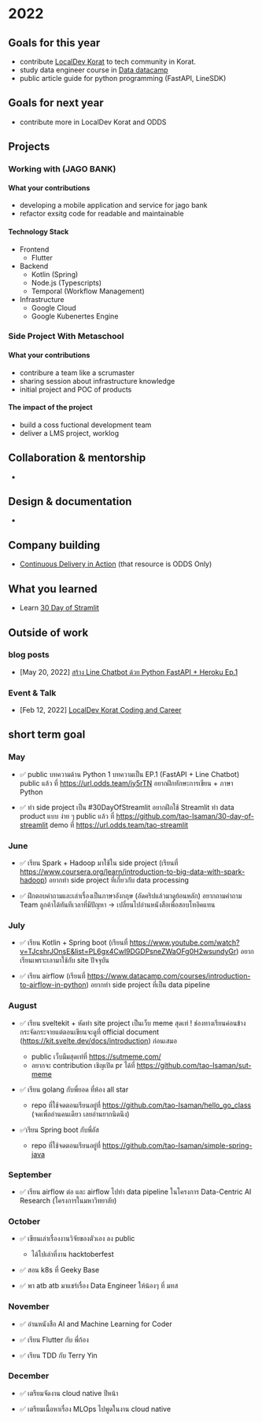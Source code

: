 # 2022
## Goals for this year

* contribute [LocalDev Korat](https://www.facebook.com/localdev.korat) to tech community in Korat.
* study data engineer course in [Data datacamp](https://www.datacamp.com/)
* public article guide for python programming (FastAPI, LineSDK)

## Goals for next year

* contribute more in LocalDev Korat and ODDS

## Projects

### Working with (JAGO BANK)

#### What your contributions

* developing a mobile application and service for jago bank 
* refactor exsitg code for readable and maintainable

#### Technology Stack

* Frontend
    * Flutter
* Backend
    * Kotlin (Spring)
    * Node.js (Typescripts)
    * Temporal (Workflow Management)
* Infrastructure
    * Google Cloud
    * Google Kubenertes Engine

### Side Project With Metaschool

#### What your contributions

* contribure a team like a scrumaster 
* sharing session about infrastructure knowledge
* initial project and POC of products

#### The impact of the project
* build a coss fuctional development team 
* deliver a LMS project, worklog


## Collaboration & mentorship

*

## Design & documentation

*

## Company building

* [Continuous Delivery in Action](https://drive.google.com/drive/u/4/folders/1EEJWmIxHrVuXfZZkyYrD_E-4NKrX-hfs) (that resource is ODDS Only)

## What you learned

* Learn [30 Day of Stramlit](https://share.streamlit.io/tao-isaman/30-day-of-streamlit/main/main.py)

## Outside of work

### blog posts
* [May 20, 2022] [สร้าง Line Chatbot ด้วย Python FastAPI + Heroku Ep.1](https://url.odds.team/iy5rTN)

### Event & Talk
* [Feb 12, 2022] [LocalDev Korat Coding and Career](https://www.facebook.com/localdev.korat/photos/a.116318094282005/116317537615394/)


## short term goal

### May
* ✅ public บทความด้าน Python 1 บทความเป็น EP.1 (FastAPI + Line Chatbot) public แล้ว ที่ https://url.odds.team/iy5rTN อยากฝึกทักษะการเขียน + ภาษา Python

* ✅ ทำ side project เป็น #30DayOfStreamlit อยากฝึกใช้ Streamlit ทำ data product แบบ ง่าย ๆ  public แล้ว ที่ https://github.com/tao-Isaman/30-day-of-streamlit demo ที่ https://url.odds.team/tao-streamlit

### June
* ✅ เรียน Spark + Hadoop มาใช้ใน side project (เรียนที่ https://www.coursera.org/learn/introduction-to-big-data-with-spark-hadoop) อยากทำ side project ที่เกี่ยวกับ data processing 

* ✅ ฝึกตอบคำถามและเล่าเรื่องเป็นภาษาอังกฤษ (อัดคริปแล้วมาดูย้อนหลัก) อยากถามคำถาม Team ลูกค้าได้ทันทีเวลาที่มีปัญหา -> เปลี่ยนไปอ่านหนังสือเพื่อสอบโทอิคแทน

### July
* ✅ เรียน Kotlin + Spring boot (เรียนที่ https://www.youtube.com/watch?v=TJcshrJOnsE&list=PL6gx4Cwl9DGDPsneZWaOFg0H2wsundyGr) อยากเรียนเพราะเอามาใช้กับ site ปัจจุบัน

* ✅ เรียน airflow (เรียนที่ https://www.datacamp.com/courses/introduction-to-airflow-in-python) อยากทำ side project ที่เป็น data pipeline 

### August 
* ✅ เรียน sveltekit + หัดทำ site project เป็นเว็บ meme สุดเท่ ! ช่องทางเรียนค่อนข้างกระจัดกระจายแต่ตอนเขียนจะดูที่ official document (https://kit.svelte.dev/docs/introduction) ก่อนเสมอ  
   * public เว็บมีมสุดเท่ที่ https://sutmeme.com/ 
   * อยากจะ contribution เชิญเปิด pr ได้ที่ https://github.com/tao-Isaman/sut-meme

* ✅ เรียน golang กับพี่ยอด ที่ห้อง all star
   * repo ที่ใช้จดตอนเรียนอยู่ที่ https://github.com/tao-Isaman/hello_go_class (จดเพื่ออ่านคนเดียว เลยอ่านยากนิดนึง)

* ✅เรียน Spring boot กับพี่อัส 
   * repo ที่ใช้จดตอนเรียนอยู่ที่ https://github.com/tao-Isaman/simple-spring-java

### September 

* ✅ เรียน airflow ต่อ และ airflow ไปทำ data pipeline ในโครงการ Data-Centric AI Research  (โครงการในมหาวิทยาลัย)

### October

* ✅ เขียนเล่าเรื่องงานวิจัยของตัวเอง ลง public 
   * ได้ไปเล่าที่งาน hacktoberfest 

* ✅ สอน k8s ที่ Geeky Base

* ✅ พา atb atb มาแชร์เรื่อง Data Engineer ให้น้องๆ ที่ มทส

### November

* ✅ อ่านหนังสือ AI and Machine Learning for Coder

* ✅ เรียน Flutter กับ พี่ก้อง

* ✅ เรียน TDD กับ Terry Yin

### December

* ✅ เตรียมจัดงาน cloud native ปีหน้า

* ✅ เตรียมเนื้อหาเรื่อง MLOps ไปพูดในงาน cloud native


